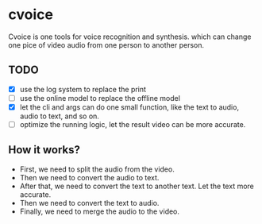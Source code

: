# cvoice

Cvoice is one tools for voice recognition and synthesis. which can change one pice of video audio from one person to another person.

## TODO

- [x] use the log system to replace the print
- [ ] use the online model to replace the offline model
- [x] let the cli and args can do one small function, like the text to audio, audio to text, and so on.
- [ ] optimize the running logic, let the result video can be more accurate.

## How it works?

- First, we need to split the audio from the video.
- Then we need to convert the audio to text.
- After that, we need to convert the text to another text. Let the text more accurate.
- Then we need to convert the text to audio.
- Finally, we need to merge the audio to the video.
